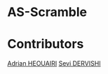 # AS-Scramble

# Contributors
[Adrian HEOUAIRI](https://github.com/adrian-heouairi)
[Sevi DERVISHI](https://github.com/sevi2000)
